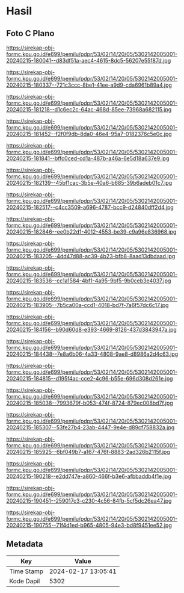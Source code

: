 # Hasil

## Foto C Plano

https://sirekap-obj-formc.kpu.go.id/e699/pemilu/pdpr/53/02/14/20/05/5302142005001-20240215-180041--d83df51a-aec4-4615-8dc5-56207e55f87d.jpg

https://sirekap-obj-formc.kpu.go.id/e699/pemilu/pdpr/53/02/14/20/05/5302142005001-20240215-180337--721c3ccc-8be1-41ee-a9d9-cda6961b89a4.jpg

https://sirekap-obj-formc.kpu.go.id/e699/pemilu/pdpr/53/02/14/20/05/5302142005001-20240215-181218--d1c6ec2c-64ac-468d-85ee-73968a682115.jpg

https://sirekap-obj-formc.kpu.go.id/e699/pemilu/pdpr/53/02/14/20/05/5302142005001-20240215-181452--f2f0f9db-8da0-46e4-95a7-0182376c5e0c.jpg

https://sirekap-obj-formc.kpu.go.id/e699/pemilu/pdpr/53/02/14/20/05/5302142005001-20240215-181841--bffc0ced-cd1a-487b-a46a-6e5d18a637e9.jpg

https://sirekap-obj-formc.kpu.go.id/e699/pemilu/pdpr/53/02/14/20/05/5302142005001-20240215-182139--45bf1cac-3b5e-40a6-b685-39b6adeb01c7.jpg

https://sirekap-obj-formc.kpu.go.id/e699/pemilu/pdpr/53/02/14/20/05/5302142005001-20240215-182517--c4cc3509-a696-4787-bcc9-d24840dff2d4.jpg

https://sirekap-obj-formc.kpu.go.id/e699/pemilu/pdpr/53/02/14/20/05/5302142005001-20240215-182846--ee0b22d1-4012-4553-be39-c9a96e836968.jpg

https://sirekap-obj-formc.kpu.go.id/e699/pemilu/pdpr/53/02/14/20/05/5302142005001-20240215-183205--4dd47d88-ac39-4b23-bfb8-8aad13dbdaad.jpg

https://sirekap-obj-formc.kpu.go.id/e699/pemilu/pdpr/53/02/14/20/05/5302142005001-20240215-183536--cc1a1584-4bf1-4a95-9bf5-9b0ceb3e4037.jpg

https://sirekap-obj-formc.kpu.go.id/e699/pemilu/pdpr/53/02/14/20/05/5302142005001-20240215-183905--7b5ca00a-ccd1-4018-bd7f-7a6f57dc6c17.jpg

https://sirekap-obj-formc.kpu.go.id/e699/pemilu/pdpr/53/02/14/20/05/5302142005001-20240215-184156--b90d60d8-e393-4669-8126-437d3843947a.jpg

https://sirekap-obj-formc.kpu.go.id/e699/pemilu/pdpr/53/02/14/20/05/5302142005001-20240215-184438--7e8a6b06-4a33-4808-9ae8-d8986a2d4c63.jpg

https://sirekap-obj-formc.kpu.go.id/e699/pemilu/pdpr/53/02/14/20/05/5302142005001-20240215-184815--d195f4ac-cce2-4c96-b55e-696d308d261e.jpg

https://sirekap-obj-formc.kpu.go.id/e699/pemilu/pdpr/53/02/14/20/05/5302142005001-20240215-185038--7993679f-b053-474f-8724-879ec008bd7f.jpg

https://sirekap-obj-formc.kpu.go.id/e699/pemilu/pdpr/53/02/14/20/05/5302142005001-20240215-185307--53fe27b4-23ab-4447-9e4e-d89cf758832a.jpg

https://sirekap-obj-formc.kpu.go.id/e699/pemilu/pdpr/53/02/14/20/05/5302142005001-20240215-185925--6bf049b7-a167-476f-8883-2ad326b2115f.jpg

https://sirekap-obj-formc.kpu.go.id/e699/pemilu/pdpr/53/02/14/20/05/5302142005001-20240215-190218--e2dd747e-a860-466f-b3e6-afbbaddb4f1e.jpg

https://sirekap-obj-formc.kpu.go.id/e699/pemilu/pdpr/53/02/14/20/05/5302142005001-20240215-190451--259017c3-c230-4c56-84fb-5cf5dc26ea47.jpg

https://sirekap-obj-formc.kpu.go.id/e699/pemilu/pdpr/53/02/14/20/05/5302142005001-20240215-190755--71f4d1ed-b965-4805-94e3-bd8f9451ee52.jpg


## Metadata

| Key        | Value               |
| ---------- | ------------------- |
| Time Stamp | 2024-02-17 13:05:41 |
| Kode Dapil | 5302                |



